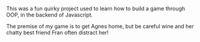 This was a fun quirky project used to learn how to build a game through OOP, in the backend of Javascript.

The premise of my game is to get Agnes home, but be careful wine and her chatty best friend Fran often distract her!

